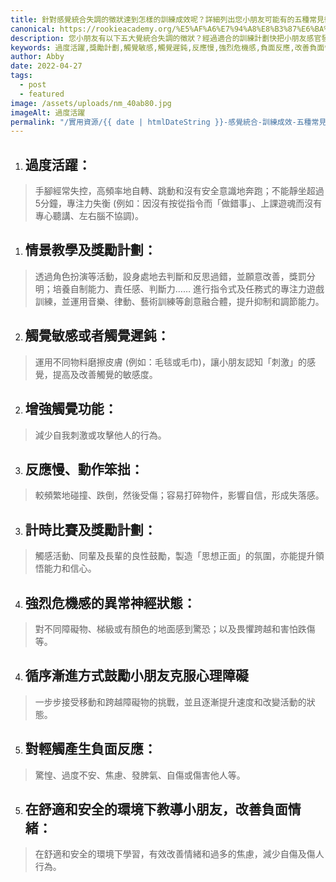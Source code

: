 ```yaml
---
title: 針對感覺統合失調的徵狀達到怎樣的訓練成效呢？詳細列出您小朋友可能有的五種常見徵狀-VS-訓練成效
canonical: https://rookieacademy.org/%E5%AF%A6%E7%94%A8%E8%B3%87%E6%BA%90/2022-04-27-%E6%84%9F%E8%A6%BA%E7%B5%B1%E5%90%88-%E8%A8%93%E7%B7%B4%E6%88%90%E6%95%88-%E4%BA%94%E7%A8%AE%E5%B8%B8%E8%A6%8B%E5%BE%B5%E7%8B%80/
description: 您小朋友有以下五大覺統合失調的徵狀？經過適合的訓練計劃快把小朋友感官發展拉回正常步伐。
keywords: 過度活躍,獎勵計劃,觸覺敏感,觸覺遲鈍,反應慢,強烈危機感,負面反應,改善負面情緒
author: Abby
date: 2022-04-27
tags:
  - post
  - featured
image: /assets/uploads/nm_40ab80.jpg
imageAlt: 過度活躍
permalink: "/實用資源/{{ date | htmlDateString }}-感覺統合-訓練成效-五種常見徵狀/"
---
```




1. ## 過度活躍：

> 手腳經常失控，高頻率地自轉、跳動和沒有安全意識地奔跑；不能靜坐超過5分鐘，專注力失衡 (例如：因沒有按從指令而「做錯事」、上課遊魂而沒有專心聽講、左右腦不協調)。

1. ## 情景教學及獎勵計劃：

> 透過角色扮演等活動，設身處地去判斷和反思過錯，並願意改善，獎罰分明；培養自制能力、責任感、判斷力…… 進行指令式及任務式的專注力遊戲訓練，並運用音樂、律動、藝術訓練等創意融合體，提升抑制和調節能力。

2. ## 觸覺敏感或者觸覺遲鈍：

> 運用不同物料磨擦皮膚 (例如：毛毯或毛巾)，讓小朋友認知「刺激」的感覺，提高及改善觸覺的敏感度。

2. ## 增強觸覺功能：

> 減少自我刺激或攻擊他人的行為。

3. ## 反應慢、動作笨拙：

> 較頻繁地碰撞、跌倒，然後受傷；容易打碎物件，影響自信，形成失落感。

3. ## 計時比賽及獎勵計劃：

> 觸感活動、同輩及長輩的良性鼓勵，製造「思想正面」的氛圍，亦能提升領悟能力和信心。

4. ## 強烈危機感的異常神經狀態：

> 對不同障礙物、梯級或有顏色的地面感到驚恐；以及畏懼跨越和害怕跌傷等。

4. ## 循序漸進方式鼓勵小朋友克服心理障礙

> 一步步接受移動和跨越障礙物的挑戰，並且逐漸提升速度和改變活動的狀態。

5. ## 對輕觸產生負面反應：

> 驚惶、過度不安、焦慮、發脾氣、自傷或傷害他人等。

5. ## 在舒適和安全的環境下教導小朋友，改善負面情緒：

> 在舒適和安全的環境下學習，有效改善情緒和過多的焦慮，減少自傷及傷人行為。